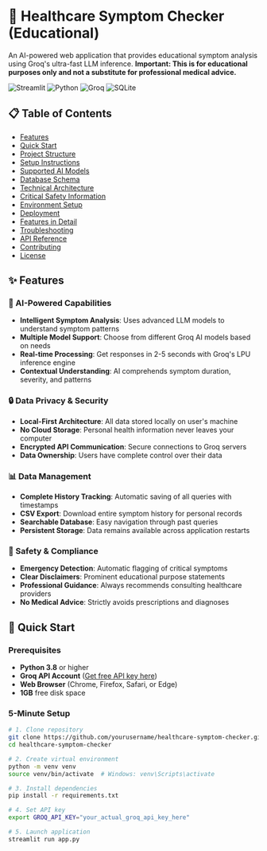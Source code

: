 # 🏥 Healthcare Symptom Checker (Educational)

An AI-powered web application that provides educational symptom analysis using Groq's ultra-fast LLM inference. **Important: This is for educational purposes only and not a substitute for professional medical advice.**

![Streamlit](https://img.shields.io/badge/Streamlit-FF4B4B?style=for-the-badge&logo=Streamlit&logoColor=white)
![Python](https://img.shields.io/badge/Python-3776AB?style=for-the-badge&logo=python&logoColor=white)
![Groq](https://img.shields.io/badge/Groq-00FF00?style=for-the-badge&logo=ai&logoColor=black)
![SQLite](https://img.shields.io/badge/SQLite-07405E?style=for-the-badge&logo=sqlite&logoColor=white)

## 📋 Table of Contents
- [Features](#-features)
- [Quick Start](#-quick-start)
- [Project Structure](#-project-structure)
- [Setup Instructions](#-setup-instructions)
- [Supported AI Models](#-supported-ai-models)
- [Database Schema](#-database-schema)
- [Technical Architecture](#-technical-architecture)
- [Critical Safety Information](#-critical-safety-information)
- [Environment Setup](#-environment-setup)
- [Deployment](#-deployment)
- [Features in Detail](#-features-in-detail)
- [Troubleshooting](#-troubleshooting)
- [API Reference](#-api-reference)
- [Contributing](#-contributing)
- [License](#-license)

## ✨ Features

### 🤖 AI-Powered Capabilities
- **Intelligent Symptom Analysis**: Uses advanced LLM models to understand symptom patterns
- **Multiple Model Support**: Choose from different Groq AI models based on needs
- **Real-time Processing**: Get responses in 2-5 seconds with Groq's LPU inference engine
- **Contextual Understanding**: AI comprehends symptom duration, severity, and patterns

### 🔒 Data Privacy & Security
- **Local-First Architecture**: All data stored locally on user's machine
- **No Cloud Storage**: Personal health information never leaves your computer
- **Encrypted API Communication**: Secure connections to Groq servers
- **Data Ownership**: Users have complete control over their data

### 📊 Data Management
- **Complete History Tracking**: Automatic saving of all queries with timestamps
- **CSV Export**: Download entire symptom history for personal records
- **Searchable Database**: Easy navigation through past queries
- **Persistent Storage**: Data remains available across application restarts

### 🎯 Safety & Compliance
- **Emergency Detection**: Automatic flagging of critical symptoms
- **Clear Disclaimers**: Prominent educational purpose statements
- **Professional Guidance**: Always recommends consulting healthcare providers
- **No Medical Advice**: Strictly avoids prescriptions and diagnoses

## 🚀 Quick Start

### Prerequisites
- **Python 3.8** or higher
- **Groq API Account** ([Get free API key here](https://console.groq.com/))
- **Web Browser** (Chrome, Firefox, Safari, or Edge)
- **1GB** free disk space

### 5-Minute Setup
```bash
# 1. Clone repository
git clone https://github.com/yourusername/healthcare-symptom-checker.git
cd healthcare-symptom-checker

# 2. Create virtual environment
python -m venv venv
source venv/bin/activate  # Windows: venv\Scripts\activate

# 3. Install dependencies
pip install -r requirements.txt

# 4. Set API key
export GROQ_API_KEY="your_actual_groq_api_key_here"

# 5. Launch application
streamlit run app.py
